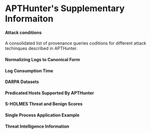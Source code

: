 # APTHunter's Supplementary Informaiton

#### Attack conditions
A consolidated list of provenance queries coditions for different attack techinques described in APTHunter.

#### Normalizing Logs to Canonical Form 

#### Log Consumption Time

#### DARPA Datasets

#### Predicated Hosts Supported By APTHunter

#### S-HOLMES Threat and Benign Scores

#### Single Process Application Example 

#### Threat Intelligence Information 
